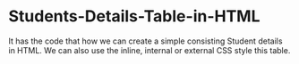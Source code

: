 # Students-Details-Table-in-HTML
It has the code that how we can create a simple consisting Student details in HTML.
We can also use the inline, internal or external CSS style this table.
